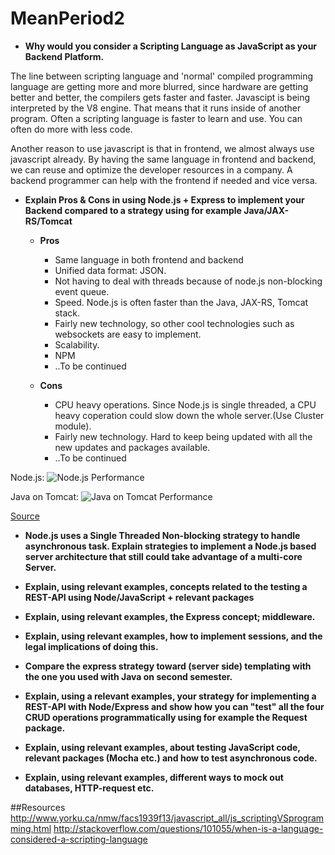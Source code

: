 # MeanPeriod2


* __Why would you consider a Scripting Language as JavaScript as your Backend Platform.__

The line between scripting language and 'normal' compiled programming language are getting more and more blurred, since hardware are getting better and better, the compilers gets faster and faster.
Javascipt is being interpreted by the V8 engine. That means that it runs inside of another program. Often a scripting language is faster to learn and use. You can often do more with less code.

Another reason to use javascript is that in frontend, we almost always use javascript already. By having the same language in frontend and backend, we can reuse and optimize the developer resources in a company.
A backend programmer can help with the frontend if needed and vice versa.



* __Explain Pros & Cons in using Node.js + Express to implement your Backend compared to a strategy using for example Java/JAX-RS/Tomcat__

    * __Pros__
    
        * Same language in both frontend and backend
        * Unified data format: JSON.
        * Not having to deal with threads because of node.js non-blocking event queue.
        * Speed. Node.js is often faster than the Java, JAX-RS, Tomcat stack.
        * Fairly new technology, so other cool technologies such as websockets are easy to implement.
        * Scalability.
        * NPM
        * ..To be continued
        
    
    * __Cons__
    
        * CPU heavy operations. Since Node.js is single threaded, a CPU heavy coperation could slow down the whole server.(Use Cluster module).
        * Fairly new technology. Hard to keep being updated with all the new updates and packages available.
        * ..To be continued

Node.js:
![Node.js Performance](http://i.imgur.com/is7PVIg.png)


Java on Tomcat:
![Java on Tomcat Performance](http://i.imgur.com/Ya72Zmq.png)


[Source](http://josh.zeigler.us/technology/web-development/experiences-with-node-js-porting-a-restful-service-written-in-java/ "Source")

* __Node.js uses a Single Threaded Non-blocking strategy to handle asynchronous task. Explain strategies to implement a Node.js based server architecture that still could take advantage of a multi-core Server.__





* __Explain, using relevant examples, concepts related to the testing a REST-API using Node/JavaScript + relevant packages__



* __Explain, using relevant examples, the Express concept; middleware.__



* __Explain, using relevant examples, how to implement sessions, and the legal implications of doing this.__



* __Compare the express strategy toward (server side) templating with the one you used with Java on second semester.__



* __Explain, using a relevant examples, your strategy for implementing a REST-API with Node/Express and show how you can "test" all the four CRUD operations programmatically using for example the Request package.__



* __Explain, using relevant examples, about testing JavaScript code, relevant packages (Mocha etc.) and how to test asynchronous code.__



* __Explain, using relevant examples, different ways to mock out databases, HTTP-request etc.__


##Resources
http://www.yorku.ca/nmw/facs1939f13/javascript_all/js_scriptingVSprogramming.html
http://stackoverflow.com/questions/101055/when-is-a-language-considered-a-scripting-language